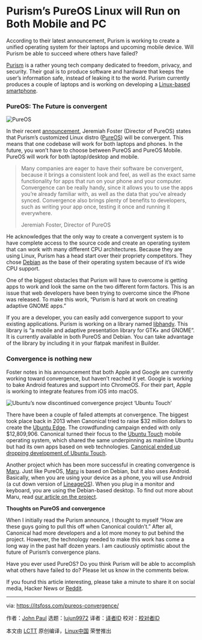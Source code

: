 [#]: collector: (lujun9972)
[#]: translator: ( )
[#]: reviewer: ( )
[#]: publisher: ( )
[#]: url: ( )
[#]: subject: (Purism’s PureOS Linux will Run on Both Mobile and PC)
[#]: via: (https://itsfoss.com/pureos-convergence/)
[#]: author: (John Paul https://itsfoss.com/author/john/)

Purism’s PureOS Linux will Run on Both Mobile and PC
======

According to their latest announcement, Purism is working to create a unified operating system for their laptops and upcoming mobile device. Will Purism be able to succeed where others have failed?

[Purism][1] is a rather young tech company dedicated to freedom, privacy, and security. Their goal is to produce software and hardware that keeps the user’s information safe, instead of leaking it to the world. Purism currently produces a couple of laptops and is working on developing a [Linux-based smartphone][2].

### PureOS: The Future is convergent

![PureOS][3]

In their recent [announcement][4], Jeremiah Foster (Director of PureOS) states that Purism’s customized Linux distro ([PureOS][5]) will be convergent. This means that one codebase will work for both laptops and phones. In the future, you won’t have to choose between PureOS and PureOS Mobile. PureOS will work for both laptop/desktop and mobile.

> Many companies are eager to have their software be convergent, because it brings a consistent look and feel, as well as the exact same functionality for apps that run on your phone and your computer. Convergence can be really handy, since it allows you to use the apps you’re already familiar with, as well as the data that you’ve already synced. Convergence also brings plenty of benefits to developers, such as writing your app once, testing it once and running it everywhere.
>
> Jeremiah Foster, Director of PureOS

He acknowledges that the only way to create a convergent system is to have complete access to the source code and create an operating system that can work with many different CPU architectures. Because they are using Linux, Purism has a head start over their propriety competitors. They chose [Debian][6] as the base of their operating system because of it’s wide CPU support.

One of the biggest obstacles that Purism will have to overcome is getting apps to work and look the same on the two different form factors. This is an issue that web developers have been trying to overcome since the iPhone was released. To make this work, “Purism is hard at work on creating adaptive GNOME apps.”

If you are a developer, you can easily add convergence support to your existing applications. Purism is working on a library named [libhandy][7]. This library is “a mobile and adaptive presentation library for GTK+ and GNOME”. It is currently available in both PureOS and Debian. You can take advantage of the library by including it in your flatpak manifest in Builder.

### Convergence is nothing new

Foster notes in his announcement that both Apple and Google are currently working toward convergence, but haven’t reached it yet. Google is working to bake Android features and support into ChromeOS. For their part, Apple is working to integrate features from iOS into macOS.

![Ubuntu’s now discontinued convergence project ‘Ubuntu Touch’][8]

There have been a couple of failed attempts at convergence. The biggest took place back in 2013 when Canonical tried to raise $32 million dollars to create the [Ubuntu Edge][9]. The crowdfunding campaign ended with only $12,809,906. Canonical turned their focus to the [Ubuntu Touch][10] mobile operating system, which shared the same underpinning as mainline Ubuntu but had its own apps based on web technologies. [Canonical ended up dropping development of Ubuntu Touch][11].

Another project which has been more successful in creating convergence is [Maru][12]. Just like PureOS, [Maru][13] is based on Debian, but it also uses Android. Basically, when you are using your device as a phone, you will use Android (a cut down version of [LineageOS][14]). When you plug in a monitor and keyboard, you are using the Debian-based desktop. To find out more about Maru, read [our article on the project][12].

**Thoughts on PureOS and convergence**

When I initially read the Purism announce, I thought to myself “How are these guys going to pull this off when Canonical couldn’t.” After all, Canonical had more developers and a lot more money to put behind the project. However, the technology needed to make this work has come a long way in the past half dozen years. I am cautiously optimistic about the future of Purism’s convergence plans.

Have you ever used PureOS? Do you think Purism will be able to accomplish what others have failed to do? Please let us know in the comments below.

If you found this article interesting, please take a minute to share it on social media, Hacker News or [Reddit][15].

--------------------------------------------------------------------------------

via: https://itsfoss.com/pureos-convergence/

作者：[John Paul][a]
选题：[lujun9972][b]
译者：[译者ID](https://github.com/译者ID)
校对：[校对者ID](https://github.com/校对者ID)

本文由 [LCTT](https://github.com/LCTT/TranslateProject) 原创编译，[Linux中国](https://linux.cn/) 荣誉推出

[a]: https://itsfoss.com/author/john/
[b]: https://github.com/lujun9972
[1]: https://puri.sm/
[2]: https://itsfoss.com/librem-linux-phone/
[3]: https://i0.wp.com/itsfoss.com/wp-content/uploads/2019/03/pureos.png?resize=800%2C497&ssl=1
[4]: https://puri.sm/posts/converging-on-convergence-pureos-is-convergent-welcome-to-the-future/
[5]: https://pureos.net/
[6]: https://itsfoss.com/reasons-why-i-love-debian/
[7]: https://source.puri.sm/Librem5/libhandy
[8]: https://i2.wp.com/itsfoss.com/wp-content/uploads/2016/02/convergence-ubuntu.jpg?resize=1024%2C588&ssl=1
[9]: https://en.wikipedia.org/wiki/Ubuntu_Edge
[10]: https://en.wikipedia.org/wiki/Ubuntu_Touch
[11]: https://itsfoss.com/ubuntu-unity-shutdown/
[12]: https://itsfoss.com/maru-os-linux/
[13]: https://maruos.com/
[14]: https://lineageos.org/
[15]: http://reddit.com/r/linuxusersgroup
